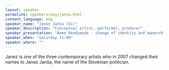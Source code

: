 ```yaml
---
layout: speaker
permalink: speakers/eng/jansa.html
content_language: eng
speaker_name: "Janez Janša (SL)"
speaker_description: "Conceptual artist, performer, producer"
speaker_presentation: "Name Readymade - change of identity and ownership of official documents"
speaker_when: "Saturday 11:00"
speaker_where: ""
---
```


Janez is one of the three contemporary artists who in 2007 changed their names to Janez Janša, the name of the Slovenian politician. 
